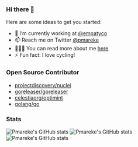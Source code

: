 ### Hi there 👋

Here are some ideas to get you started:

- 🔭 I’m currently working at [@empatyco](https://github.com/empathyco)
- 📫 Reach me on Twitter [@pmareke](twitter.com/pmareke)
- 👨🏽‍💻 You can read more about me [here](pmareke.com)
- ⚡ Fun fact: I love cycling!

### Open Source Contributor

<!--START_SECTION:activity-->
- [projectdiscovery/nuclei](https://github.com/projectdiscovery/nuclei)
- [goreleaser/goreleaser](https://github.com/goreleaser/goreleaser)
- [celestiaorg/optimint](celestiaorg/optimint)
- [golang/go](https://github.com/golang/go)
<!--END_SECTION:activity-->

### Stats
![Pmareke's GitHub stats](https://github-profile-summary-cards.vercel.app/api/cards/stats?username=pmareke)
![Pmareke's GitHub stats](https://github-profile-summary-cards.vercel.app/api/cards/most-commit-language?username=pmareke)
![Pmareke's GitHub stats](https://github-profile-summary-cards.vercel.app/api/cards/profile-details?username=pmareke)
